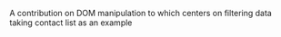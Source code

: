 A contribution on DOM manipulation to which centers on filtering data taking contact list as an example
